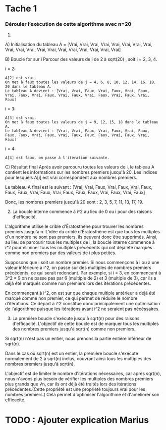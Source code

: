 # Tache 1

### Dérouler l’exécution de cette algorithme avec n=20

1.
A) Initialisation du tableau
A = [Vrai, Vrai, Vrai, Vrai, Vrai, Vrai, Vrai, Vrai, Vrai, Vrai, Vrai, Vrai, Vrai, Vrai, Vrai, Vrai, Vrai, Vrai, Vrai]

B) Boucle for sur i
Parcour des valeurs de i de 2 à sqrt(20) , soit i = 2, 3, 4.

i = 2:

    A[2] est vrai,
    On met à faux toutes les valeurs de j = 4, 6, 8, 10, 12, 14, 16, 18, 20 dans le tableau A.
    Le tableau A devient : [Vrai, Vrai, Faux, Vrai, Faux, Vrai, Faux, Vrai, Faux, Vrai, Faux, Vrai, Faux, Vrai, Faux, Vrai, Faux, Vrai, Faux]

i = 3:

    A[3] est vrai, 
    On met à faux toutes les valeurs de j = 9, 12, 15, 18 dans le tableau A.
    Le tableau A devient : [Vrai, Vrai, Faux, Vrai, Faux, Vrai, Faux, Faux, Faux, Vrai, Faux, Vrai, Faux, Faux, Faux, Vrai, Faux, Vrai, Faux]

i = 4:

    A[4] est faux, on passe à l'itération suivante.

C) Résultat final
Après avoir parcouru toutes les valeurs de i, le tableau A contient les informations sur les nombres premiers jusqu'à 20. Les indices pour lesquels A[i] est vrai correspondent aux nombres premiers.

Le tableau A final est le suivant : [Vrai, Vrai, Faux, Vrai, Faux, Vrai, Faux, Faux, Faux, Vrai, Faux, Vrai, Faux, Faux, Faux, Vrai, Faux, Vrai, Faux]

Donc, les nombres premiers jusqu'à 20 sont : 2, 3, 5, 7, 11, 13, 17, 19.

2. La boucle interne commence à i^2 au lieu de 0 ou i pour des raisons d'efficacité.

L'algorithme utilise le crible d'Ératosthène pour trouver les nombres premiers jusqu'à n. L'idée du crible d'Ératosthène est que tous les multiples d'un nombre ne sont pas premiers, ils peuvent donc être supprimés. Ainsi, au lieu de parcourir tous les multiples de i, la boucle interne commence à i^2 pour éliminer tous les multiples précédents qui ont déjà été marqués comme non premiers par des valeurs de i plus petites.


Supposons que i soit un nombre premier. Si nous commençons à i ou à une valeur inférieure à i^2, on passe sur des multiples de nombres premiers précédents, ce qui serait redondant. Par exemple, si i = 3, en commencant à 3^2 = 9 on ne passe pas par 6 (multiple de 2) et 3 (multiple de 3), car ils a déjà été marqués comme non premiers lors des itérations précédentes.

En commençant à i^2, on est sur que chaque multiple antérieur a déjà été marqué comme non premier, ce qui permet de réduire le nombre  d'itérations. Ce départ à i^2 constitue donc principalement une optimisation de l'algorithme puisque les itérations avant i^2 ne seraient pas nécéssaires.  

3. La première boucle s'exécute jusqu'à sqrt(n) pour des raisons d'efficacité. L'objectif de cette boucle est de marquer tous les multiples des nombres premiers jusqu'à sqrt(n) comme non premiers.

Si sqrt(n) n'est pas un entier, nous prenons la partie entière inférieur de sqrt(n).

Dans le cas où sqrt(n) est un entier, la première boucle s'exécute normalement de 2 à sqrt(n) inclus, couvrant ainsi tous les multiples des nombres premiers jusqu'à sqrt(n).

L'objectif est de limiter le nombre d'itérations nécessaires, car après sqrt(n), nous n'avons plus besoin de vérifier les multiples des nombres premiers plus grands que √n, car ils ont déjà été traités lors des itérations précédentes.(Cette propriété est une propriété toujours vrai pour les nombres premiers.) Cela permet d'optimiser l'algorithme et d'améliorer son efficacité.

# TODO : Ajouter explication Marius